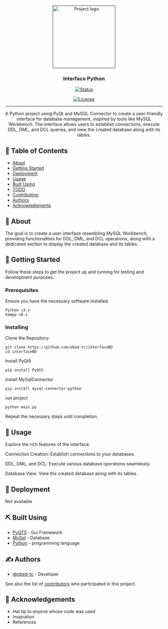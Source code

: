 <p align="center">
  <a href="" rel="noopener">
 <img width=200px height=200px src="https://static.vecteezy.com/system/resources/previews/012/697/295/original/3d-python-programming-language-logo-free-png.png" alt="Project logo"></a>
</p>

<h3 align="center">Interface Python</h3>

<div align="center">

[![Status](https://img.shields.io/badge/status-active-success.svg)]()

[![License](https://img.shields.io/badge/license-MIT-blue.svg)](/LICENSE)

</div>

---

<p align="center"> A Python project using PyQt and MySQL Connector to create a user-friendly interface for database management, inspired by tools like MySQL Workbench. The interface allows users to establish connections, execute DDL, DML, and DCL queries, and view the created database along with its tables.
    <br> 
</p>

## 📝 Table of Contents

- [About](#about)
- [Getting Started](#getting_started)
- [Deployment](#deployment)
- [Usage](#usage)
- [Built Using](#built_using)
- [TODO](../TODO.md)
- [Contributing](../CONTRIBUTING.md)
- [Authors](#authors)
- [Acknowledgments](#acknowledgement)

## 🧐 About <a name = "about"></a>

The goal is to create a user interface resembling MySQL Workbench, providing functionalities for DDL, DML, and DCL operations, along with a dedicated section to display the created database and its tables.

## 🏁 Getting Started <a name = "getting_started"></a>

 Follow these steps to get the project up and running for testing and development purposes.

### Prerequisites

Ensure you have the necessary software installed.

```
Python v3.x
Xampp v8.x

```

### Installing



Clone the Repository:
```
git clone https://github.com/obed-tc/interfaceBD
cd interfaceBD

```

Install PyQt5

```
pip install PyQt5
```

Install MySqlConnector

```
pip install mysql-connector-python
```

run project

```
python main.py

```

Repeat the necessary steps until completion.




## 🎈 Usage <a name="usage"></a>

Explore the rich features of the interface:

Connection Creation: Establish connections to your databases.

DDL, DML, and DCL: Execute various database operations seamlessly.

Database View: View the created database along with its tables.


## 🚀 Deployment <a name = "deployment"></a>

Not available

## ⛏️ Built Using <a name = "built_using"></a>

- [PyQT5](https://pypi.org/project/PyQt5/) - Gui Framework
- [MySql](https://www.mysql.com/) - Database
- [Python](https://python.org/) - programming language


## ✍️ Authors <a name = "authors"></a>

- [@obed-tc](https://github.com/obed-tc) - Developer

See also the list of [contributors](https://github.com/kylelobo/The-Documentation-Compendium/contributors) who participated in this project.

## 🎉 Acknowledgements <a name = "acknowledgement"></a>

- Hat tip to anyone whose code was used
- Inspiration
- References
